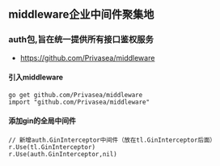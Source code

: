 ## middleware企业中间件聚集地
### auth包,旨在统一提供所有接口鉴权服务

- https://github.com/Privasea/middleware

#### 引入middleware

```
go get github.com/Privasea/middleware
import "github.com/Privasea/middleware"
```
#### 添加gin的全局中间件

```
// 新增auth.GinInterceptor中间件（放在tl.GinInterceptor后面）
r.Use(tl.GinInterceptor)
r.Use(auth.GinInterceptor,nil)
```
